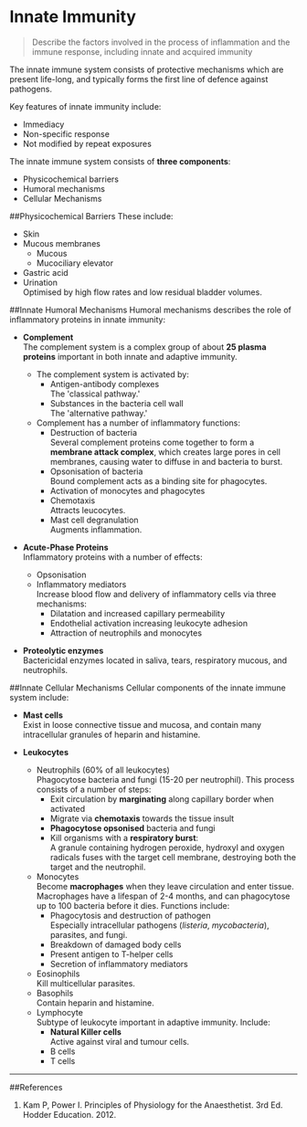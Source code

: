 # Innate Immunity
> Describe the factors involved in the process of inflammation and the immune 
response, including innate and acquired immunity

The innate immune system consists of protective mechanisms which are present life-long, and typically forms the first line of defence against pathogens.

Key features of innate immunity include:
* Immediacy
* Non-specific response
* Not modified by repeat exposures

The innate immune system consists of **three components**:
* Physicochemical barriers
* Humoral mechanisms
* Cellular Mechanisms

##Physicochemical Barriers
These include:
* Skin
* Mucous membranes
    * Mucous
    * Mucociliary elevator
* Gastric acid
* Urination  
Optimised by high flow rates and low residual bladder volumes.

##Innate Humoral Mechanisms
Humoral mechanisms describes the role of inflammatory proteins in innate immunity:
* **Complement**  
The complement system is a complex group of about **25 plasma proteins** important in both innate and adaptive immunity.
  * The complement system is activated by:
    * Antigen-antibody complexes  
    The 'classical pathway.'
    * Substances in the bacteria cell wall  
    The 'alternative pathway.'
  * Complement has a number of inflammatory functions:
      * Destruction of bacteria  
      Several complement proteins come together to form a **membrane attack complex**, which creates large pores in cell membranes, causing water to diffuse in and bacteria to burst.  
      * Opsonisation of bacteria  
      Bound complement acts as a binding site for phagocytes.
      * Activation of monocytes and phagocytes
      * Chemotaxis  
      Attracts leucocytes.
      * Mast cell degranulation  
      Augments inflammation.



* **Acute-Phase Proteins**  
Inflammatory proteins with a number of effects:
    * Opsonisation
    * Inflammatory mediators  
    Increase blood flow and delivery of inflammatory cells via three mechanisms:
        * Dilatation and increased capillary permeability
        * Endothelial activation increasing leukocyte adhesion
        * Attraction of neutrophils and monocytes



* **Proteolytic enzymes**  
Bactericidal enzymes located in saliva, tears, respiratory mucous, and neutrophils.

##Innate Cellular Mechanisms
Cellular components of the innate immune system include:
* **Mast cells**  
Exist in loose connective tissue and mucosa, and contain many intracellular granules of heparin and histamine.


* **Leukocytes**  
    * Neutrophils (60% of all leukocytes)  
    Phagocytose bacteria and fungi (15-20 per neutrophil). This process consists of a number of steps:
        * Exit circulation by **marginating** along capillary border when activated
        * Migrate via **chemotaxis** towards the tissue insult
        * **Phagocytose opsonised** bacteria and fungi
        * Kill organisms with a **respiratory burst**:  
        A granule containing hydrogen peroxide, hydroxyl and oxygen radicals fuses with the target cell membrane, destroying both the target and the neutrophil.
    * Monocytes  
    Become **macrophages** when they leave circulation and enter tissue. Macrophages have a lifespan of 2-4 months, and can phagocytose up to 100 bacteria before it dies. Functions include:
        * Phagocytosis and destruction of pathogen  
        Especially intracellular pathogens (*listeria*, *mycobacteria*), parasites, and fungi.
        * Breakdown of damaged body cells
        * Present antigen to T-helper cells
        * Secretion of inflammatory mediators
    * Eosinophils  
    Kill multicellular parasites.
    * Basophils  
    Contain heparin and histamine.
    * Lymphocyte  
    Subtype of leukocyte important in adaptive immunity. Include:
        * **Natural Killer cells**  
        Active against viral and tumour cells.
        * B cells
        * T cells


---
##References
1. Kam P, Power I. Principles of Physiology for the Anaesthetist. 3rd Ed. Hodder Education. 2012.
